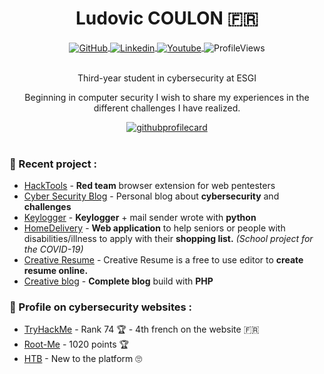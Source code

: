 <div align="center">
  <h1 align="center">Ludovic COULON 🇫🇷</h1>
    <a href="https://github.com/LasCC">
      <img alt="GitHub" src="https://img.shields.io/badge/-Github-000?style=flat-square&logo=Github&logoColor=white" align="center" />
    </a>
    <a href="https://www.linkedin.com/in/ludovic-coulon-b361ba183">
      <img alt="Linkedin" src="https://img.shields.io/badge/-LinkedIn-blue?style=flat-square&logo=Linkedin&logoColor=white" align="center" />
    </a>
    <a href="https://www.youtube.com/channel/UCkDvlI9LUuwZ4GKFUbP_Ovg">
      <img alt="Youtube" src="https://img.shields.io/badge/-YouTube-FF0000?style=flat-square&labelColor=FFFFFF&logo=youtube&logoColor=FF0000" align="center" />
    </a>
      <img alt="ProfileViews" src="https://gpvc.arturio.dev/LasCC" align="center" />
   <br/><br/>
   <p align="center">
    Third-year student in cybersecurity at ESGI
   </p>
   
   <p align="center">
    Beginning in computer security I wish to share my experiences in the different challenges I have realized.
   </p>  
   
   <a href="https://ludovic-cyber-sec.netlify.app/">
    <img src='https://media0.giphy.com/media/casHNDteRc4x10C8p1/giphy.gif' alt="githubprofilecard" />
   </a>
   
</div>
<br/>

### 🚀 Recent project :
- [HackTools](https://github.com/LasCC/Hack-Tools) - **Red team** browser extension for web pentesters 
- [Cyber Security Blog](https://ludovic-cyber-sec.netlify.app/) - Personal blog about **cybersecurity** and **challenges**
- [Keylogger](https://github.com/LasCC/Keylogger) - **Keylogger** + mail sender wrote with **python** 
- [HomeDelivery](https://github.com/LasCC/HomeDelivery) - **Web application** to help seniors or people with disabilities/illness to apply with their **shopping list.** *(School project for the COVID-19)*
- [Creative Resume](https://github.com/LasCC/Creative-Resume) - Creative Resume is a free to use editor to **create resume online.**
- [Creative blog](https://github.com/LasCC/Creative-blog) - **Complete blog** build with **PHP**



### 👀 Profile on cybersecurity websites :
- [TryHackMe](https://tryhackme.com/p/boperXD) - Rank 74 🏆 - 4th french on the website 🇫🇷
- [Root-Me](https://www.root-me.org/zeeph) -  1020 points 🏆
- [HTB](https://www.hackthebox.eu/profile/157489) - New to the platform 🙄

